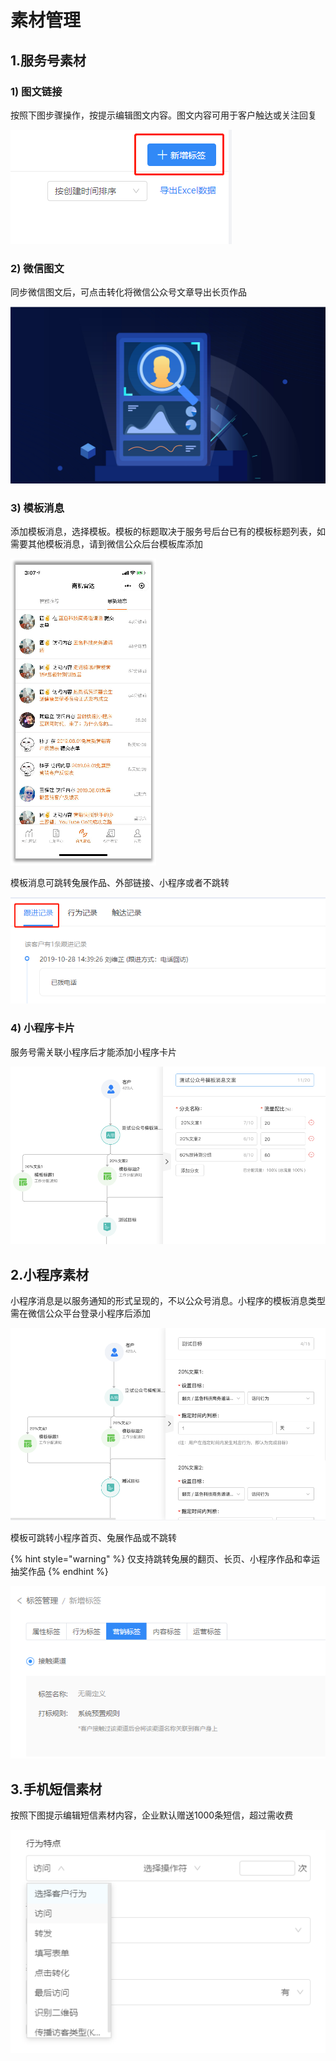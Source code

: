 # 素材管理

## 1.服务号素材

### 1\) 图文链接

按照下图步骤操作，按提示编辑图文内容。图文内容可用于客户触达或关注回复

![](.gitbook/assets/image%20%28230%29.png)

### 2\) 微信图文

同步微信图文后，可点击转化将微信公众号文章导出长页作品

![](.gitbook/assets/image%20%28156%29.png)

###  3\) 模板消息 

添加模板消息，选择模板。模板的标题取决于服务号后台已有的模板标题列表，如需要其他模板消息，请到微信公众后台模板库添加

![](.gitbook/assets/image%20%2811%29.png)

模板消息可跳转兔展作品、外部链接、小程序或者不跳转

![](.gitbook/assets/image%20%28302%29.png)

### 4\) 小程序卡片

服务号需关联小程序后才能添加小程序卡片

![](.gitbook/assets/image%20%28318%29.png)

## 2.小程序素材

小程序消息是以服务通知的形式呈现的，不以公众号消息。小程序的模板消息类型需在微信公众平台登录小程序后添加

![](.gitbook/assets/image%20%28243%29.png)

模板可跳转小程序首页、兔展作品或不跳转

{% hint style="warning" %}
仅支持跳转兔展的翻页、长页、小程序作品和幸运抽奖作品
{% endhint %}

![](.gitbook/assets/image%20%28309%29.png)

## 3.手机短信素材

按照下图提示编辑短信素材内容，企业默认赠送1000条短信，超过需收费

![](.gitbook/assets/image%20%28371%29.png)

